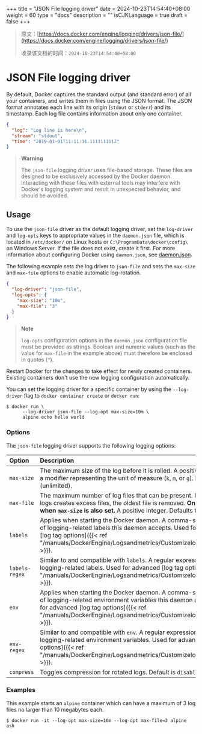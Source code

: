 +++
title = "JSON File logging driver"
date = 2024-10-23T14:54:40+08:00
weight = 60
type = "docs"
description = ""
isCJKLanguage = true
draft = false
+++

> 原文：[https://docs.docker.com/engine/logging/drivers/json-file/](https://docs.docker.com/engine/logging/drivers/json-file/)
>
> 收录该文档的时间：`2024-10-23T14:54:40+08:00`

# JSON File logging driver

By default, Docker captures the standard output (and standard error) of all your containers, and writes them in files using the JSON format. The JSON format annotates each line with its origin (`stdout` or `stderr`) and its timestamp. Each log file contains information about only one container.



```json
{
  "log": "Log line is here\n",
  "stream": "stdout",
  "time": "2019-01-01T11:11:11.111111111Z"
}
```

> **Warning**
>
> 
>
> The `json-file` logging driver uses file-based storage. These files are designed to be exclusively accessed by the Docker daemon. Interacting with these files with external tools may interfere with Docker's logging system and result in unexpected behavior, and should be avoided.

## Usage

To use the `json-file` driver as the default logging driver, set the `log-driver` and `log-opts` keys to appropriate values in the `daemon.json` file, which is located in `/etc/docker/` on Linux hosts or `C:\ProgramData\docker\config\` on Windows Server. If the file does not exist, create it first. For more information about configuring Docker using `daemon.json`, see [daemon.json](https://docs.docker.com/reference/cli/dockerd/#daemon-configuration-file).

The following example sets the log driver to `json-file` and sets the `max-size` and `max-file` options to enable automatic log-rotation.



```json
{
  "log-driver": "json-file",
  "log-opts": {
    "max-size": "10m",
    "max-file": "3"
  }
}
```

> **Note**
>
> 
>
> `log-opts` configuration options in the `daemon.json` configuration file must be provided as strings. Boolean and numeric values (such as the value for `max-file` in the example above) must therefore be enclosed in quotes (`"`).

Restart Docker for the changes to take effect for newly created containers. Existing containers don't use the new logging configuration automatically.

You can set the logging driver for a specific container by using the `--log-driver` flag to `docker container create` or `docker run`:



```console
$ docker run \
      --log-driver json-file --log-opt max-size=10m \
      alpine echo hello world
```

### Options

The `json-file` logging driver supports the following logging options:

| Option         | Description                                                  | Example value                                     |
| :------------- | :----------------------------------------------------------- | :------------------------------------------------ |
| `max-size`     | The maximum size of the log before it is rolled. A positive integer plus a modifier representing the unit of measure (`k`, `m`, or `g`). Defaults to -1 (unlimited). | `--log-opt max-size=10m`                          |
| `max-file`     | The maximum number of log files that can be present. If rolling the logs creates excess files, the oldest file is removed. **Only effective when `max-size` is also set.** A positive integer. Defaults to 1. | `--log-opt max-file=3`                            |
| `labels`       | Applies when starting the Docker daemon. A comma-separated list of logging-related labels this daemon accepts. Used for advanced [log tag options]({{< ref "/manuals/DockerEngine/Logsandmetrics/Customizelogdriveroutput" >}}). | `--log-opt labels=production_status,geo`          |
| `labels-regex` | Similar to and compatible with `labels`. A regular expression to match logging-related labels. Used for advanced [log tag options]({{< ref "/manuals/DockerEngine/Logsandmetrics/Customizelogdriveroutput" >}}). | `--log-opt labels-regex=^(production_status|geo)` |
| `env`          | Applies when starting the Docker daemon. A comma-separated list of logging-related environment variables this daemon accepts. Used for advanced [log tag options]({{< ref "/manuals/DockerEngine/Logsandmetrics/Customizelogdriveroutput" >}}). | `--log-opt env=os,customer`                       |
| `env-regex`    | Similar to and compatible with `env`. A regular expression to match logging-related environment variables. Used for advanced [log tag options]({{< ref "/manuals/DockerEngine/Logsandmetrics/Customizelogdriveroutput" >}}). | `--log-opt env-regex=^(os|customer)`              |
| `compress`     | Toggles compression for rotated logs. Default is `disabled`. | `--log-opt compress=true`                         |

### Examples

This example starts an `alpine` container which can have a maximum of 3 log files no larger than 10 megabytes each.



```console
$ docker run -it --log-opt max-size=10m --log-opt max-file=3 alpine ash
```

